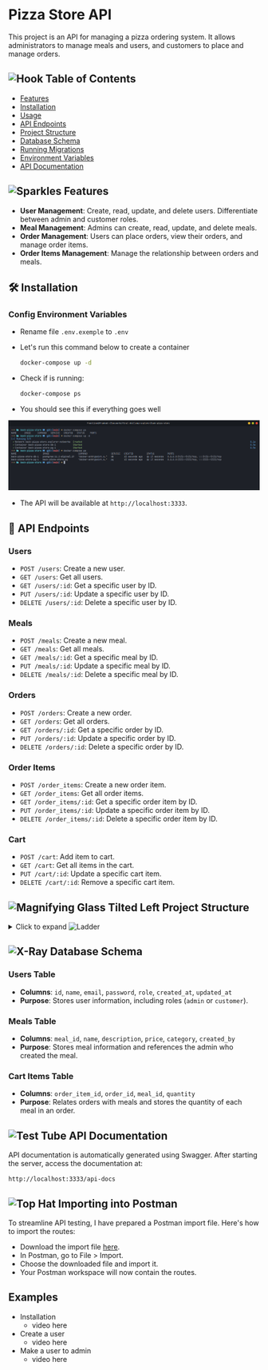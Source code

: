 
# Pizza Store API

This project is an API for managing a pizza ordering system. It allows administrators to manage meals and users, and customers to place and manage orders.

## <img src="https://raw.githubusercontent.com/Tarikul-Islam-Anik/Animated-Fluent-Emojis/master/Emojis/Objects/Hook.png" alt="Hook" width="25" height="25" /> Table of Contents
- [Features](#features)
- [Installation](#installation)
- [Usage](#usage)
- [API Endpoints](#api-endpoints)
- [Project Structure](#project-structure)
- [Database Schema](#database-schema)
- [Running Migrations](#running-migrations)
- [Environment Variables](#environment-variables)
- [API Documentation](#api-documentation)

## <img src="https://raw.githubusercontent.com/Tarikul-Islam-Anik/Animated-Fluent-Emojis/master/Emojis/Activities/Sparkles.png" alt="Sparkles" width="25" height="25" /> Features
- **User Management**: Create, read, update, and delete users. Differentiate between admin and customer roles.
- **Meal Management**: Admins can create, read, update, and delete meals.
- **Order Management**: Users can place orders, view their orders, and manage order items.
- **Order Items Management**: Manage the relationship between orders and meals.

## 🛠 Installation
### Config Environment Variables
- Rename file `.env.exemple` to `.env`

- Let's run this command below to create a container
    ```sh
    docker-compose up -d
    ```
- Check if is running:
    ```sh
    docker-compose ps
    ```    
- You should see this if everything goes well

 <img src="../assets-readme/Screenshot_2024-08-17-22-07-43_1920x1080.png" alt="Puzzle Piece" width="auto" />


- The API will be available at `http://localhost:3333`.

## 📡 API Endpoints
### Users
- `POST /users`: Create a new user.
- `GET /users`: Get all users.
- `GET /users/:id`: Get a specific user by ID.
- `PUT /users/:id`: Update a specific user by ID.
- `DELETE /users/:id`: Delete a specific user by ID.

### Meals
- `POST /meals`: Create a new meal.
- `GET /meals`: Get all meals.
- `GET /meals/:id`: Get a specific meal by ID.
- `PUT /meals/:id`: Update a specific meal by ID.
- `DELETE /meals/:id`: Delete a specific meal by ID.

### Orders
- `POST /orders`: Create a new order.
- `GET /orders`: Get all orders.
- `GET /orders/:id`: Get a specific order by ID.
- `PUT /orders/:id`: Update a specific order by ID.
- `DELETE /orders/:id`: Delete a specific order by ID.

### Order Items
- `POST /order_items`: Create a new order item.
- `GET /order_items`: Get all order items.
- `GET /order_items/:id`: Get a specific order item by ID.
- `PUT /order_items/:id`: Update a specific order item by ID.
- `DELETE /order_items/:id`: Delete a specific order item by ID.

### Cart
- `POST /cart`: Add item to cart.
- `GET /cart`: Get all items in the cart.
- `PUT /cart/:id`: Update a specific cart item.
- `DELETE /cart/:id`: Remove a specific cart item.


## <img src="https://raw.githubusercontent.com/Tarikul-Islam-Anik/Animated-Fluent-Emojis/master/Emojis/Objects/Magnifying%20Glass%20Tilted%20Left.png" alt="Magnifying Glass Tilted Left" width="25" height="25" /> Project Structure

<details>
<summary> 
 Click to expand <img src="https://raw.githubusercontent.com/Tarikul-Islam-Anik/Animated-Fluent-Emojis/master/Emojis/Objects/Ladder.png" alt="Ladder" width="20" height="20" />
</summary>

```
project-root/
├── bin/
│   └── sh/
│       └── start.sh
├── src/
│   ├─── configs/
│   │   ├── auth.js
│   │   └── upload.js
│   ├─── controllers/
│   │   ├── MealsController.js
│   │   ├── UsersController.js
│   │   ├── OrdersController.js
│   │   ├── OrderItemsController.js
│   │   └── CartController.js
│   ├─── database/
│   │   ├─── knex/
│   │   │   ├─── migrations/
│   │   │   │   ├── createCartItems.js
│   │   │   │   ├── createMeals.js
│   │   │   │   ├── createOrderItems.js
│   │   │   │   ├── createOrders.js
│   │   │   │   └── createUsers.js
│   │   │   └── index.js
│   └── database.db
│   ├─── docs/
│   │   ├─── schemas/
│   │   │   ├── cart.js
│   │   │   ├── index.js
│   │   │   ├── meals.js
│   │   │   ├── order_items.js
│   │   │   ├── orders.js
│   │   │   ├── sessions.js
│   │   │   └── user.js
│   ├─── middlewares/
│   │   ├── cartRoutesvalidate.js
│   │   ├── ensureAuthenticated.js
│   │   └── verifyAuthorization.js
│   ├─── providers/
│   │   └── DiskStorage.js
│   ├─── routes/
│   │   ├── cart.routes.js
│   │   ├── index.js
│   │   ├── meals.routes.js
│   │   ├── orderItems.routes.js
│   │   ├── orderMeals.routes.js
│   │   ├── sessions.routes.js
│   │   └── users.routes.js
│   ├─── utils/
│   │   └── AppError.js
│   ├── server.js
│   └── swagger.js
├── .env
├── .gitignore
├── Dockerfile
├── docker-compose.yml
├── insomnia_routes.json
├── knexfile.js
├── package-lock.json
├── package.json
├── README.md
├── swagger-output.json
└── swagger.json
```
</details>

## <img src="https://raw.githubusercontent.com/Tarikul-Islam-Anik/Animated-Fluent-Emojis/master/Emojis/Objects/X-Ray.png" alt="X-Ray" width="25" height="25" /> Database Schema
### Users Table
- **Columns**: `id`, `name`, `email`, `password`, `role`, `created_at`, `updated_at`
- **Purpose**: Stores user information, including roles (`admin` or `customer`).

### Meals Table
- **Columns**: `meal_id`, `name`, `description`, `price`, `category`, `created_by`
- **Purpose**: Stores meal information and references the admin who created the meal.

### Cart Items Table
- **Columns**: `order_item_id`, `order_id`, `meal_id`, `quantity`
- **Purpose**: Relates orders with meals and stores the quantity of each meal in an order.

<!-- use in the future -->
<!-- ### Orders Table
- **Columns**: `order_id`, `user_id`, `order_date`, `total_price`
- **Purpose**: Stores order information and references the user who placed the order. -->

## <img src="https://raw.githubusercontent.com/Tarikul-Islam-Anik/Animated-Fluent-Emojis/master/Emojis/Objects/Test%20Tube.png" alt="Test Tube" width="25" height="25" /> API Documentation
API documentation is automatically generated using Swagger. After starting the server, access the documentation at:

```
http://localhost:3333/api-docs
```

## <img src="https://raw.githubusercontent.com/Tarikul-Islam-Anik/Animated-Fluent-Emojis/master/Emojis/Objects/Top%20Hat.png" alt="Top Hat" width="25" height="25" /> Importing into Postman

To streamline API testing, I have prepared a Postman import file. Here's how to import the routes:

- Download the import file [here](https://github.com/Frankdias92/final-challenge-explorer/blob/main/back-pizza-store/insomnia_routes.json).
- In Postman, go to File > Import.
- Choose the downloaded file and import it.
- Your Postman workspace will now contain the routes.

## Examples
- Installation
    - video here
- Create a user
    - video here
- Make a user to admin
    - video here